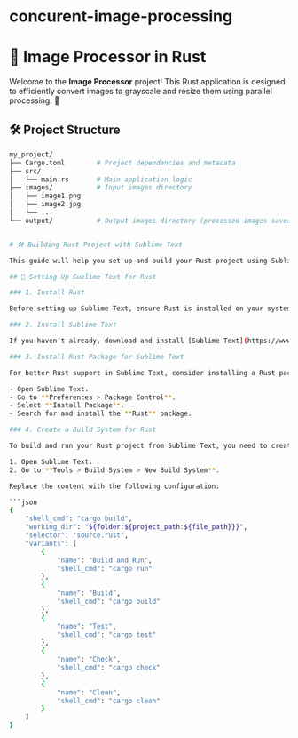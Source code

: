 # concurent-image-processing

# 📸 Image Processor in Rust

Welcome to the **Image Processor** project! This Rust application is designed to efficiently convert images to grayscale and resize them using parallel processing. 🚀

## 🛠 Project Structure

```bash
my_project/
├── Cargo.toml        # Project dependencies and metadata
├── src/
│   └── main.rs       # Main application logic
├── images/           # Input images directory
│   ├── image1.png
│   ├── image2.jpg
│   └── ...
└── output/           # Output images directory (processed images saved here)


# 🛠 Building Rust Project with Sublime Text

This guide will help you set up and build your Rust project using Sublime Text. Follow these steps to integrate Rust with Sublime Text and run your project efficiently.

## 📂 Setting Up Sublime Text for Rust

### 1. Install Rust

Before setting up Sublime Text, ensure Rust is installed on your system. You can install Rust using [rustup](https://rustup.rs/).

### 2. Install Sublime Text

If you haven’t already, download and install [Sublime Text](https://www.sublimetext.com/).

### 3. Install Rust Package for Sublime Text

For better Rust support in Sublime Text, consider installing a Rust package from Package Control:

- Open Sublime Text.
- Go to **Preferences > Package Control**.
- Select **Install Package**.
- Search for and install the **Rust** package.

### 4. Create a Build System for Rust

To build and run your Rust project from Sublime Text, you need to create a custom build system:

1. Open Sublime Text.
2. Go to **Tools > Build System > New Build System**.

Replace the content with the following configuration:

```json
{
    "shell_cmd": "cargo build",
    "working_dir": "${folder:${project_path:${file_path}}}",
    "selector": "source.rust",
    "variants": [
        {
            "name": "Build and Run",
            "shell_cmd": "cargo run"
        },
        {
            "name": "Build",
            "shell_cmd": "cargo build"
        },
        {
            "name": "Test",
            "shell_cmd": "cargo test"
        },
        {
            "name": "Check",
            "shell_cmd": "cargo check"
        },
        {
            "name": "Clean",
            "shell_cmd": "cargo clean"
        }
    ]
}
